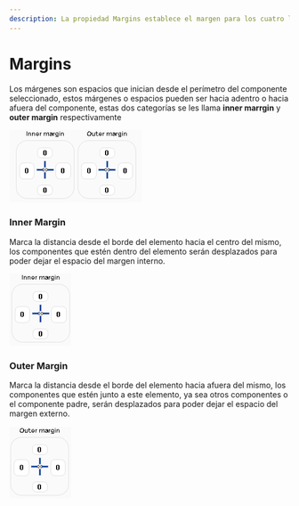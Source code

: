 ```yaml
---
description: La propiedad Margins establece el margen para los cuatro lados.
---
```


# Margins

Los márgenes son espacios que inician desde el perímetro del componente seleccionado, estos márgenes o espacios pueden ser hacia adentro o hacia afuera del componente, estas dos categorías se les llama **inner marrgin** y **outer margin** respectivamente

![](../../.gitbook/assets/image%20%2878%29.png)

### Inner Margin

Marca la distancia desde el borde del elemento hacia el centro del mismo, los componentes que estén dentro del elemento serán desplazados para poder dejar el espacio del margen interno.

![](../../.gitbook/assets/image%20%2872%29.png)

### Outer Margin

Marca la distancia desde el borde del elemento hacia afuera del mismo, los componentes que estén junto a este elemento, ya sea otros componentes o el componente padre, serán desplazados para poder dejar el espacio del margen externo.

![](../../.gitbook/assets/image%20%2874%29.png)

